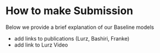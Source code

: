 # How to make Submission

Below we provide a brief explanation of our Baseline models

- add links to publications (Lurz, Bashiri, Franke)
- add link to Lurz Video